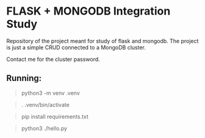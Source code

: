 # FLASK + MONGODB Integration Study

Repository of the project meant for study of flask and mongodb.
The project is just a simple CRUD connected to a MongoDB cluster.

Contact me for the cluster password.

## Running:

> python3 -m venv .venv

> . .venv/bin/activate

> pip install requirements.txt

> python3 ./hello.py
